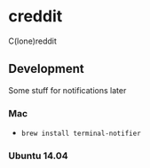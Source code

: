 # creddit

C(lone)reddit

## Development

Some stuff for notifications later

### Mac

* `brew install terminal-notifier`

### Ubuntu 14.04


